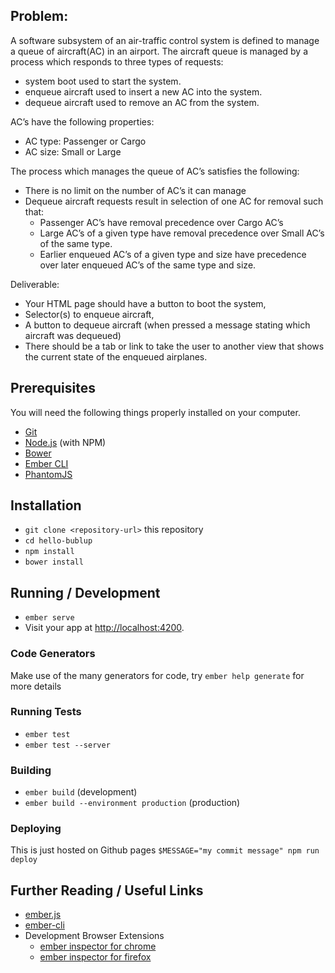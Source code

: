 ## Problem:

A software subsystem of an air-traffic control system is defined to manage a queue of aircraft(AC) in an airport. The aircraft queue is managed by a process which responds to three types of requests:
- system boot used to start the system.
- enqueue aircraft used to insert a new AC into the system.
- dequeue aircraft used to remove an AC from the system.

AC’s have the following properties:
- AC type: Passenger or Cargo
- AC size: Small or Large

The process which manages the queue of AC’s satisfies the following:
- There is no limit on the number of AC’s it can manage
- Dequeue aircraft requests result in selection of one AC for removal such that:
  - Passenger AC’s have removal precedence over Cargo AC’s
  - Large AC’s of a given type have removal precedence over Small AC’s of the same type.
  - Earlier enqueued AC’s of a given type and size have precedence over later enqueued AC’s of the same type and size.

Deliverable:
- Your HTML page should have a button to boot the system,
- Selector(s) to enqueue aircraft,
- A button to dequeue aircraft (when pressed a message stating which aircraft was dequeued)
- There should be a tab or link to take the user to another view that shows the current state of the enqueued airplanes.


## Prerequisites

You will need the following things properly installed on your computer.

* [Git](https://git-scm.com/)
* [Node.js](https://nodejs.org/) (with NPM)
* [Bower](https://bower.io/)
* [Ember CLI](https://ember-cli.com/)
* [PhantomJS](http://phantomjs.org/)

## Installation

* `git clone <repository-url>` this repository
* `cd hello-bublup`
* `npm install`
* `bower install`

## Running / Development

* `ember serve`
* Visit your app at [http://localhost:4200](http://localhost:4200).

### Code Generators

Make use of the many generators for code, try `ember help generate` for more details

### Running Tests

* `ember test`
* `ember test --server`

### Building

* `ember build` (development)
* `ember build --environment production` (production)

### Deploying

This is just hosted on Github pages `$MESSAGE="my commit message" npm run deploy`

## Further Reading / Useful Links

* [ember.js](http://emberjs.com/)
* [ember-cli](https://ember-cli.com/)
* Development Browser Extensions
  * [ember inspector for chrome](https://chrome.google.com/webstore/detail/ember-inspector/bmdblncegkenkacieihfhpjfppoconhi)
  * [ember inspector for firefox](https://addons.mozilla.org/en-US/firefox/addon/ember-inspector/)
